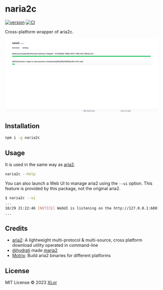 # naria2c

[![version](https://img.shields.io/npm/v/naria2c?label=naria2c)](https://www.npmjs.com/package/naria2c)
[![CI](https://github.com/yjl9903/naria2/actions/workflows/ci.yml/badge.svg)](https://github.com/yjl9903/naria2/actions/workflows/ci.yml)

Cross-platform wrapper of aria2c.

![home](./assets/home.png)

## Installation

```bash
npm i -g naria2c
```

## Usage

It is used in the same way as [aria2](https://aria2.github.io/manual/en/html/index.html).

```bash
naria2c --help
```

You can also launch a Web UI to manage aria2 using the `--ui` option. This feature is provided by this package, not the original aria2.

```bash
$ naria2c --ui
...
10/29 21:22:46 [NOTICE] WebUI is listening on the http://127.0.0.1:6801?port=6800&secret=123456
...
```

## Credits

+ [aria2](https://github.com/aria2/aria2): A lightweight multi-protocol & multi-source, cross platform download utility operated in command-line
+ [@hydrati](https://github.com/hydrati) made [maria2](https://github.com/hydrati/maria2)
+ [Motrix](https://github.com/agalwood/Motrix): Build aria2 binaries for different platforms

## License

MIT License © 2023 [XLor](https://github.com/yjl9903)
